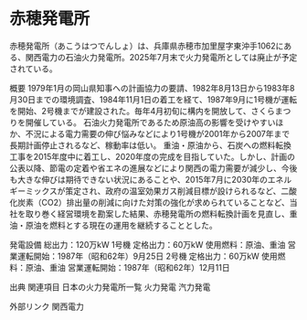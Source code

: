 # 赤穂発電所

赤穂発電所（あこうはつでんしょ）は、兵庫県赤穂市加里屋字東沖手1062にある、関西電力の石油火力発電所。2025年7月末で火力発電所としては廃止が予定されている。

概要
1979年1月の岡山県知事への計画協力の要請、1982年8月13日から1983年8月30日までの環境調査、1984年11月1日の着工を経て、1987年9月に1号機が運転を開始、2号機までが建設された。毎年4月初旬に構内を開放して、さくらまつりを開催している。
石油火力発電所であるため原油高の影響を受けやすいほか、不況による電力需要の伸び悩みなどにより1号機が2001年から2007年まで長期計画停止されるなど、稼動率は低い。
重油・原油から、石炭への燃料転換工事を2015年度中に着工し、2020年度の完成を目指していた。しかし、計画の公表以降、節電の定着や省エネの進展などにより関西の電力需要が減少し、今後も大きな伸びは期待できない状況にあることや、2015年7月に2030年のエネルギーミックスが策定され、政府の温室効果ガス削減目標が設けられるなど、二酸化炭素（CO2）排出量の削減に向けた対策の強化が求められていることなど、当社を取り巻く経営環境を勘案した結果、赤穂発電所の燃料転換計画を見直し、重油・原油を燃料とする現在の運用を継続することとした。

発電設備
総出力：120万kW
1号機
定格出力：60万kW
使用燃料：原油、重油
営業運転開始：1987年（昭和62年）9月25日
2号機
定格出力：60万kW
使用燃料：原油、重油
営業運転開始：1987年（昭和62年）12月11日

出典
関連項目
日本の火力発電所一覧
火力発電
汽力発電

外部リンク
関西電力